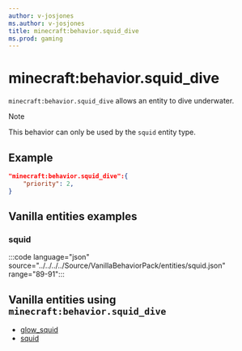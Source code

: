 ```yaml
---
author: v-josjones
ms.author: v-josjones
title: minecraft:behavior.squid_dive
ms.prod: gaming
---
```


# minecraft:behavior.squid_dive

`minecraft:behavior.squid_dive` allows an entity to dive underwater.

> [!NOTE]
> This behavior can only be used by the `squid` entity type.

## Example

```json
"minecraft:behavior.squid_dive":{
    "priority": 2,
}
```

## Vanilla entities examples

### squid

:::code language="json" source="../../../../Source/VanillaBehaviorPack/entities/squid.json" range="89-91":::

## Vanilla entities using `minecraft:behavior.squid_dive`

- [glow_squid](../../../../Source/VanillaBehaviorPack_Snippets/entities/glow_squid.md)
- [squid](../../../../Source/VanillaBehaviorPack_Snippets/entities/squid.md)
